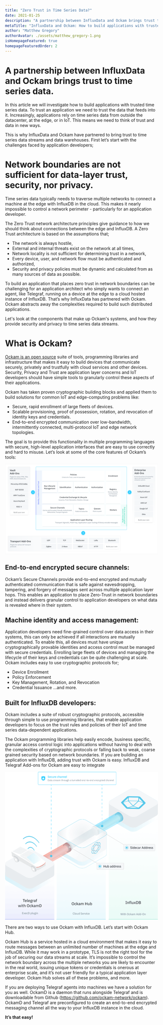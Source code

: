 ```yaml
---
title: "Zero Trust in Time Series Data?"
date: 2021-01-25
description: "A partnership between InfluxData and Ockam brings trust to time series data."
metaTitle: "InfluxData and Ockam: How to build applications with trusted time series data in a zero trust environment."
author: "Matthew Gregory"
authorAvatar: ./assets/matthew_gregory-1.png
isHomepageFeatured: true
homepageFeaturedOrder: 2
---
```

# A partnership between InfluxData and Ockam brings trust to time series data.

In this article we will investigate how to build applications with trusted time series data. To trust an application we need to trust the data that feeds into it. Increasingly, applications rely on time series data from outside the datacenter, at the edge, or in IoT. This means we need to think of trust and data in new ways.

This is why InfluxData and Ockam have partnered to bring trust to time series data streams and data warehouses. First let’s start with the challenges faced by application developers;

# Network boundaries are not sufficient for data-layer trust, security, nor privacy.

Time series data typically needs to traverse multiple networks to connect a machine at the edge with InfluxDB in the cloud. This makes it nearly impossible to control a network perimeter - particularly for an application developer.

The Zero Trust network architecture principles give guidance to how we should think about connections between the edge and InfluxDB. A Zero Trust architecture is based on the assumptions that;

* The network is always hostile,
* External and internal threats exist on the network at all times,
* Network locality is not sufficient for determining trust in a network,
* Every device, user, and network flow must be authenticated and authorized,
* Security and privacy policies must be dynamic and calculated from as many sources of data as possible.

To build an application that places zero trust in network boundaries can be challenging for an application architect who simply wants to connect an agent, like Telegraf, running on a device at the edge to a cloud hosted instance of InfluxDB. That’s why InfluxData has partnered with Ockam. Ockam abstracts away the complexities required to build such distributed applications.

Let's look at the components that make up Ockam's systems, and how they provide security and privacy to time series data streams.

# What is Ockam?

[Ockam is an open source](https://github.com/ockam-network/ockam) suite of tools, programming libraries and infrastructure that makes it easy to build devices that communicate securely, privately and trustfully with cloud services and other devices. Security, Privacy and Trust are application layer concerns and IoT developers should have simple tools to granularly control these aspects of their applications.

Ockam has taken proven cryptographic building blocks and applied them to build solutions for common IoT and edge-computing problems like:

* Secure, rapid enrollment of large fleets of devices.
* Scalable provisioning, proof of possession, rotation, and revocation of identity keys and credentials.
* End-to-end encrypted communication over low-bandwidth, intermittently connected, multi-protocol IoT and edge network topologies.

The goal is to provide this functionality in multiple programming languages with secure, high-level application interfaces that are easy to use correctly and hard to misuse. Let’s look at some of the core features of Ockam’s tools:

![Ockam Architecture, Features, Add-ons](./assets/trust_influx/architecture.svg)

## End-to-end encrypted secure channels:

Ockam’s Secure Channels provide end-to-end encrypted and mutually authenticated communication that is safe against eavesdropping, tampering, and forgery of messages sent across multiple application layer hops. This enables an application to place Zero-Trust in network boundaries and instead delivers granular control to application developers on what data is revealed where in their system.

## Machine identity and access management:

Application developers need fine-grained control over data access in their systems, this can only be achieved if all interactions are mutually authenticated. To enable this, all devices must have unique cryptographically provable identities and access control must be managed with secure credentials. Enrolling large fleets of devices and managing the lifecycle of their keys and credentials can be quite challenging at scale. Ockam includes easy to use cryptographic protocols for;

* Device Enrollment
* Policy Enforcement
* Key Management, Rotation, and Revocation
* Credential Issuance
...and more.

## Built for InfluxDB developers:

Ockam includes a suite of robust cryptographic protocols, accessible through simple to use programming libraries, that enable application developers to focus on the trust rules and policies of their IoT and time series data-dependent applications.

The Ockam programming libraries help easily encode, business specific, granular access control logic into applications without having to deal with the complexities of cryptographic protocols or falling back to weak, coarse grained security based on network boundaries. If you are building an application with InfluxDB, adding trust with Ockam is easy.
InfluxDB and Telegraf Add-ons for Ockam are easy to integrate

![InfluxData and Ockam Hub create secure channels](./assets/trust_influx/channel.png)

There are two ways to use Ockam with InfluxDB. Let’s start with Ockam Hub.

Ockam Hub is a service hosted in a cloud environment that makes it easy to route messages between an unlimited number of machines at the edge and InfluxDB. While it may work in a prototype, TLS is not the right tool for the job of securing our data streams at scale. It’s impossible to control the network boundary across the multiple networks you are likely to encounter in the real world, issuing unique tokens or credentials is onerous at enterprise scale, and it’s not user friendly for a typical application layer developer. Ockam Hub solves all of these problems, and more.

If you are deploying Telegraf agents into machines we have a solution for you as well. OckamD is a daemon that runs alongside Telegraf and is downloadable from Github (https://github.com/ockam-network/ockam). OckamD and Telegraf are preconfigured to create an end-to-end encrypted messaging channel all the way to your InfluxDB instance in the cloud.

**It’s that easy!**
